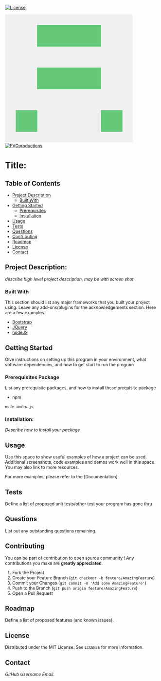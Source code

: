 
[![License](http://img.shields.io/:github--blue.svg)](https://github.com//)

![alt test](swongGitHubPicture.png "my Avatar")
<a href="http://fvcproductions.com"><img src="https://avatars1.githubusercontent.com/u/4284691?v=3&s=200" title="FVCproductions" alt="FVCproductions"></a>
# Title: 

## Table of Contents

* [Project Description](#about-the-project)
  * [Built With](#built-with)
* [Getting Started](#getting-started)
  * [Prerequisites](#prerequisites)
  * [Installation](#installation)
* [Usage](#usage)
* [Tests](#tests)
* [Questions](#questions)
* [Contributing](#contributing)
* [Roadmap](#roadmap)
* [License](#license)
* [Contact](#contact)


## Project Description: 
_describe high level project description, may be with screen shot_


### Built With
This section should list any major frameworks that you built your project using. Leave any add-ons/plugins for the acknowledgements section. Here are a few examples.
* [Bootstrap](https://getbootstrap.com)
* [JQuery](https://jquery.com)
* [nodeJS](https://nodejs.org/en/)



## Getting Started

Give instructions on setting up this program in your environment, 
what software dependencies, and how to get start to run the program

### Prerequisites Package 

List any prerequisite packages, and how to install these prequisite package

* npm

```sh
node index.js
```

### Installation: 
_Describe how to Install your package_


## Usage

Use this space to show useful examples of how a project can be used. Additional screenshots, code examples and demos work well in this space. You may also link to more resources.

For more examples, please refer to the [Documentation] 


## Tests

Define a list of proposed unit tests/other test your program has gone thru

## Questions

List out any outstanding questions remaining. 


## Contributing

You can be part of contribution to open source community !
Any contributions you make are **greatly appreciated**.

1. Fork the Project
2. Create your Feature Branch (`git checkout -b feature/AmazingFeature`)
3. Commit your Changes (`git commit -m 'Add some AmazingFeature'`)
4. Push to the Branch (`git push origin feature/AmazingFeature`)
5. Open a Pull Request


## Roadmap

Define a list of proposed features (and known issues).

<!-- LICENSE -->
## License

Distributed under the MIT License. See `LICENSE` for more information.

## Contact
_GitHub Username Email_: 